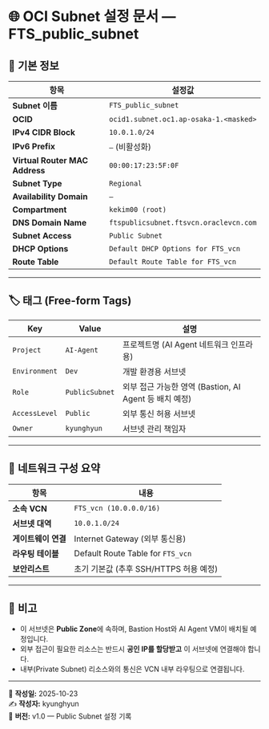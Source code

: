 # 🌐 OCI Subnet 설정 문서 — FTS_public_subnet

## 📘 기본 정보

| 항목 | 설정값 |
|------|---------|
| **Subnet 이름** | `FTS_public_subnet` |
| **OCID** | `ocid1.subnet.oc1.ap-osaka-1.<masked>` |
| **IPv4 CIDR Block** | `10.0.1.0/24` |
| **IPv6 Prefix** | `—` (비활성화) |
| **Virtual Router MAC Address** | `00:00:17:23:5F:0F` |
| **Subnet Type** | `Regional` |
| **Availability Domain** | `—` |
| **Compartment** | `kekim00 (root)` |
| **DNS Domain Name** | `ftspublicsubnet.ftsvcn.oraclevcn.com` |
| **Subnet Access** | `Public Subnet` |
| **DHCP Options** | `Default DHCP Options for FTS_vcn` |
| **Route Table** | `Default Route Table for FTS_vcn` |

---

## 🏷️ 태그 (Free-form Tags)

| Key | Value | 설명 |
|------|--------|------|
| `Project` | `AI-Agent` | 프로젝트명 (AI Agent 네트워크 인프라용) |
| `Environment` | `Dev` | 개발 환경용 서브넷 |
| `Role` | `PublicSubnet` | 외부 접근 가능한 영역 (Bastion, AI Agent 등 배치 예정) |
| `AccessLevel` | `Public` | 외부 통신 허용 서브넷 |
| `Owner` | `kyunghyun` | 서브넷 관리 책임자 |

---

## 🧭 네트워크 구성 요약

| 항목 | 내용 |
|------|------|
| **소속 VCN** | `FTS_vcn (10.0.0.0/16)` |
| **서브넷 대역** | `10.0.1.0/24` |
| **게이트웨이 연결** | Internet Gateway (외부 통신용) |
| **라우팅 테이블** | Default Route Table for `FTS_vcn` |
| **보안리스트** | 초기 기본값 (추후 SSH/HTTPS 허용 예정) |

---

## 🧩 비고
- 이 서브넷은 **Public Zone**에 속하며, Bastion Host와 AI Agent VM이 배치될 예정입니다.  
- 외부 접근이 필요한 리소스는 반드시 **공인 IP를 할당받고** 이 서브넷에 연결해야 합니다.  
- 내부(Private Subnet) 리소스와의 통신은 VCN 내부 라우팅으로 연결됩니다.

---

📅 **작성일:** 2025-10-23  
✍️ **작성자:** kyunghyun  
💾 **버전:** v1.0 — Public Subnet 설정 기록

